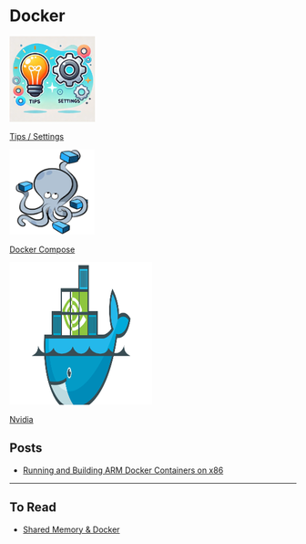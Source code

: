# Docker

<div class="grid-container">
    <div class="grid-item">
        <a href="tips_settings">
        <img src="images/tips_and_settings.png" width="150" height="150">
        <p>Tips / Settings</p>
        </a>
    </div>
    <div class="grid-item">
    <a href="docker_compose">
        <img src="images/docker_compose.png" width="150" height="150">
        <p>Docker Compose</p>
        </a>
    </div>
    <div class="grid-item">
        <a href="docker_nvidia">
        <img src="images/docker_nvidia.png" width="250" height="250">
        <p>Nvidia</p>
        </a>
    </div>
    
</div>


## Posts 
- [Running and Building ARM Docker Containers on x86](docker_build_arm.md)

---

## To Read
- [Shared Memory & Docker](https://datawookie.dev/blog/2021/11/shared-memory-docker/)